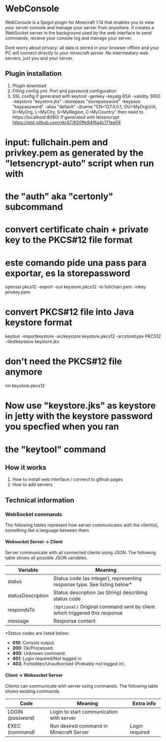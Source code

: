 
# WebConsole

WebConsole is a Spigot plugin for Minecraft 1.14 that enables you to view your server console and manage your server from anywhere. It creates a WebSocket server in the background used by the web interface to send commands, receive your console log and manage your server.

Dont worry about privacy: all data is stored in your browser offline and your PC will connect directly to your minecraft server. No intermediary web servers, just you and your server.


## Plugin installation

1. Plugin download
2. Filling config.yml. Port and password configuration
3. SSL config
If generated with
keytool -genkey -keyalg RSA -validity 3650 -keystore "keystore.jks" -storepass "storepassword" -keypass "keypassword" -alias "default" -dname "CN=127.0.0.1, OU=MyOrgUnit, O=MyOrg, L=MyCity, S=MyRegion, C=MyCountry"
then need to https://localhost:8080/
If generated with letsencrypt https://gist.github.com/xkr47/920ffe94f6a4c171ee59

# input: fullchain.pem and privkey.pem as generated by the "letsencrypt-auto" script when run with
# the "auth" aka "certonly" subcommand

# convert certificate chain + private key to the PKCS#12 file format
# este comando pide una pass para exportar, es la storepassword
openssl pkcs12 -export -out keystore.pkcs12 -in fullchain.pem -inkey privkey.pem

# convert PKCS#12 file into Java keystore format
keytool -importkeystore -srckeystore keystore.pkcs12 -srcstoretype PKCS12 -destkeystore keystore.jks

# don't need the PKCS#12 file anymore
rm keystore.pkcs12

# Now use "keystore.jks" as keystore in jetty with the keystore password you specfied when you ran
# the "keytool" command


## How it works

1. How to install web interface / connect to github pages
2. How to add servers


## Technical information

### WebSocket commands

The following tables represent how server communicates with the client(s), something like a language between them.


#### Websocket Server -> Client

Server communicate with all connected clients using JSON. The following table shows all possible JSON variables.

| Variable            |Meaning                                                                      |
|---------------------|-----------------------------------------------------------------------------|
| status              |Status code (as integer), representing response type. See listing below*     |
| statusDescription   |Status description (as String) describing status code                        |
| respondsTo          |`(Optional)` Original command sent by client which triggered this response|
| message             |Response content                                                             |

*Status codes are listed below:
 - **010**: Console output.
 - **200**: Ok/Processed.
 - **400**: Unknown command.
 - **401**: Login required/Not logged in.
 - **403**: Forbidden/Unauthorised (Probably not logged in).


#### Client -> Websocket Server

Clients can communicate with server using commands. The following table shows existing commands.

| Code                |Meaning                                  |Extra info    |
|---------------------|-----------------------------------------|--------------|
|LOGIN *(password)*   |Login to start communication with server |              |
|EXEC *(command)*     |Run desired command in Minecraft Server  |Login required|
